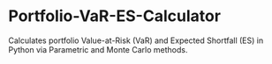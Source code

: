 # Portfolio-VaR-ES-Calculator
Calculates portfolio Value-at-Risk (VaR) and Expected Shortfall (ES) in Python via Parametric and Monte Carlo methods.
